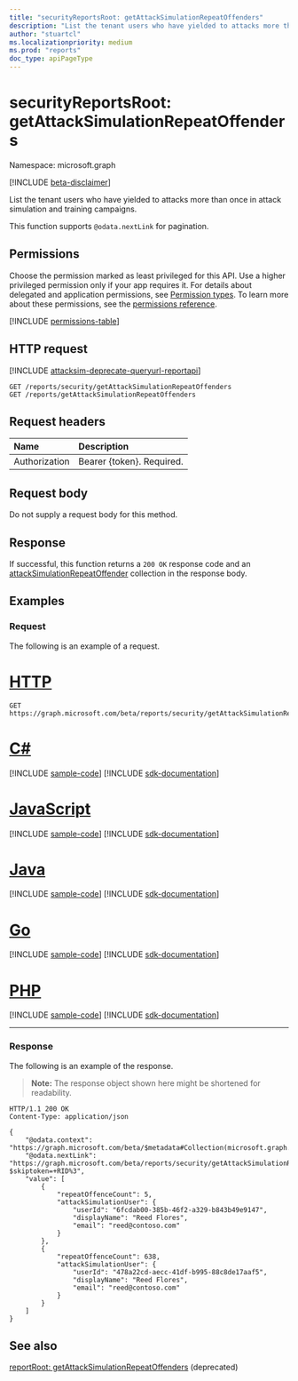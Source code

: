 ```yaml
---
title: "securityReportsRoot: getAttackSimulationRepeatOffenders"
description: "List the tenant users who have yielded to attacks more than once in attack simulation and training campaigns."
author: "stuartcl"
ms.localizationpriority: medium
ms.prod: "reports"
doc_type: apiPageType
---
```


# securityReportsRoot: getAttackSimulationRepeatOffenders
Namespace: microsoft.graph

[!INCLUDE [beta-disclaimer](../../includes/beta-disclaimer.md)]

List the tenant users who have yielded to attacks more than once in attack simulation and training campaigns.

This function supports `@odata.nextLink` for pagination.
## Permissions
Choose the permission marked as least privileged for this API. Use a higher privileged permission only if your app requires it. For details about delegated and application permissions, see [Permission types](/graph/permissions-overview#permission-types). To learn more about these permissions, see the [permissions reference](/graph/permissions-reference).

<!-- { "blockType": "permissions", "name": "securityreportsroot_getattacksimulationrepeatoffenders" } -->
[!INCLUDE [permissions-table](../includes/permissions/securityreportsroot-getattacksimulationrepeatoffenders-permissions.md)]

## HTTP request
[!INCLUDE [attacksim-deprecate-queryurl-reportapi](../includes/attacksim-deprecate-queryurl-reportapi.md)]

<!-- {
  "blockType": "ignored"
}
-->
``` http
GET /reports/security/getAttackSimulationRepeatOffenders
GET /reports/getAttackSimulationRepeatOffenders
```

## Request headers
|Name|Description|
|:---|:---|
|Authorization|Bearer {token}. Required.|

## Request body
Do not supply a request body for this method.

## Response

If successful, this function returns a `200 OK` response code and an [attackSimulationRepeatOffender](../resources/attacksimulationrepeatoffender.md) collection in the response body.

## Examples

### Request
The following is an example of a request.

# [HTTP](#tab/http)
<!-- {
  "blockType": "request",
  "name": "securityreportsrootthis.getattacksimulationrepeatoffenders"
}
-->
``` http
GET https://graph.microsoft.com/beta/reports/security/getAttackSimulationRepeatOffenders
```

# [C#](#tab/csharp)
[!INCLUDE [sample-code](../includes/snippets/csharp/securityreportsrootthisgetattacksimulationrepeatoffenders-csharp-snippets.md)]
[!INCLUDE [sdk-documentation](../includes/snippets/snippets-sdk-documentation-link.md)]

# [JavaScript](#tab/javascript)
[!INCLUDE [sample-code](../includes/snippets/javascript/securityreportsrootthisgetattacksimulationrepeatoffenders-javascript-snippets.md)]
[!INCLUDE [sdk-documentation](../includes/snippets/snippets-sdk-documentation-link.md)]

# [Java](#tab/java)
[!INCLUDE [sample-code](../includes/snippets/java/securityreportsrootthisgetattacksimulationrepeatoffenders-java-snippets.md)]
[!INCLUDE [sdk-documentation](../includes/snippets/snippets-sdk-documentation-link.md)]

# [Go](#tab/go)
[!INCLUDE [sample-code](../includes/snippets/go/securityreportsrootthisgetattacksimulationrepeatoffenders-go-snippets.md)]
[!INCLUDE [sdk-documentation](../includes/snippets/snippets-sdk-documentation-link.md)]

# [PHP](#tab/php)
[!INCLUDE [sample-code](../includes/snippets/php/securityreportsrootthisgetattacksimulationrepeatoffenders-php-snippets.md)]
[!INCLUDE [sdk-documentation](../includes/snippets/snippets-sdk-documentation-link.md)]

---

### Response
The following is an example of the response.
>**Note:** The response object shown here might be shortened for readability.
<!-- {
  "blockType": "response",
  "truncated": true,
  "@odata.type": "Collection(microsoft.graph.attackSimulationRepeatOffender)"
}
-->
``` http
HTTP/1.1 200 OK
Content-Type: application/json

{
    "@odata.context": "https://graph.microsoft.com/beta/$metadata#Collection(microsoft.graph.attackSimulationRepeatOffender)",
    "@odata.nextLink": "https://graph.microsoft.com/beta/reports/security/getAttackSimulationRepeatOffenders?$skiptoken=+RID%3",
    "value": [
        {
            "repeatOffenceCount": 5,
            "attackSimulationUser": {
                "userId": "6fcdab00-385b-46f2-a329-b843b49e9147",
                "displayName": "Reed Flores",
                "email": "reed@contoso.com"
            }
        },
        {
            "repeatOffenceCount": 638,
            "attackSimulationUser": {
                "userId": "478a22cd-aecc-41df-b995-88c8de17aaf5",
                "displayName": "Reed Flores",
                "email": "reed@contoso.com"
            }
        }
    ]
}

```

## See also
[reportRoot: getAttackSimulationRepeatOffenders](reportroot-getattacksimulationrepeatoffenders.md) (deprecated)
